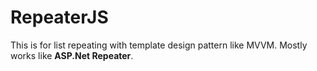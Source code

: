 # RepeaterJS
This is for list repeating with template design pattern like MVVM. Mostly works like **ASP.Net Repeater**.
